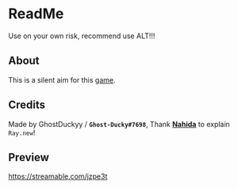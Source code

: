 # ReadMe
Use on your own risk, recommend use ALT!!!
## About
This is a silent aim for this [game](https://roblox.com/games/11124905486/).
## Credits
Made by GhostDuckyy / **`Ghost-Ducky#7698`**,
Thank [**Nahida**](https://v3rmillion.net/member.php?action=profile&uid=2698182) to explain `Ray.new`!

## Preview
https://streamable.com/jzpe3t
